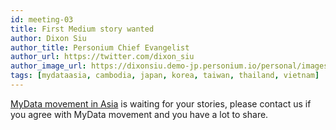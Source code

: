 ```yaml
---
id: meeting-03
title: First Medium story wanted
author: Dixon Siu
author_title: Personium Chief Evangelist
author_url: https://twitter.com/dixon_siu
author_image_url: https://dixonsiu.demo-jp.personium.io/personal/images/2018-04-17_23-11-05_906.jpg
tags: [mydataasia, cambodia, japan, korea, taiwan, thailand, vietnam]
---
```


[MyData movement in Asia](https://medium.com/mydata-movement-in-asia) is waiting for your stories, please contact us if you agree with MyData movement and you have a lot to share.
